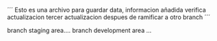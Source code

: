 ´´´
Esto es una archivo para guardar data, informacion añadida verifica actualizacion
tercer actualizacion despues de ramificar a otro branch
´´´

branch staging area....
branch development area ...
